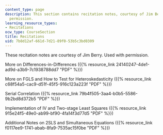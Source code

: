 ```yaml
---
content_type: page
description: This section contains recitation notes, courtesy of Jim Berry, used with
  permission.
learning_resource_types:
- Recitations
ocw_type: CourseSection
title: Recitations
uid: 7b8d12af-661d-7d21-89f0-53b5c3bd0309
---
```


These recitation notes are courtesy of Jim Berry. Used with permission.

More on Differences-in-Differences ({{% resource_link 24140247-4de1-ad9d-a3b9-7c1938788dd7 "PDF" %}})

More on FGLS and How to Test for Heteroskedasticity ({{% resource_link c68f54a5-cac9-d51f-45f5-916c123a223f "PDF" %}})

Serial Correlation ({{% resource_link 79b4f505-3aa4-b0b5-5586-9b2bd8d372b5 "PDF" %}})

Implementation of IV and Two-stage Least Squares ({{% resource_link 915e24f5-49e0-ab99-bf90-4fa14f3d77d5 "PDF" %}})

Additional Notes on 2SLS and Simultaneous Equations ({{% resource_link f0117ee9-1741-abab-8fa9-7535ac15f0be "PDF" %}})